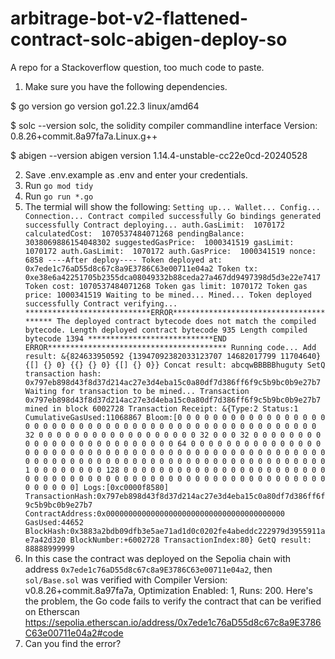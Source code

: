 # arbitrage-bot-v2-flattened-contract-solc-abigen-deploy-so
A repo for a Stackoverflow question, too much code to paste.

1. Make sure you have the following dependencies.

$ go version
go version go1.22.3 linux/amd64

$ solc --version
solc, the solidity compiler commandline interface
Version: 0.8.26+commit.8a97fa7a.Linux.g++

$ abigen --version
abigen version 1.14.4-unstable-cc22e0cd-20240528

2. Save .env.example as .env and enter your credentials.
3. Run `go mod tidy`
4. Run `go run *.go`
5. The termial will show the following:
`
Setting up...
Wallet...
Config...
Connection...
Contract compiled successfully
Go bindings generated successfully
Contract deploying...
auth.GasLimit:  1070172
calculatedCost:  1070537484071268
pendingBalance:  3038069886154048302
suggestedGasPrice:  1000341519
gasLimit:  1070172
auth.GasLimit:  1070172
auth.GasPrice:  1000341519
nonce:  6858
----After deploy----
Token deployed at: 0x7ede1c76aD55d8c67c8a9E3786C63e00711e04a2
Token tx: 0xe38e6a42251705b2355dca08049332b88ceda27a467dd9497398d5d3e22e7417
Token cost: 1070537484071268
Token gas limit: 1070172
Token gas price: 1000341519
Waiting to be mined...
Mined...
Token deployed successfully
Contract verifying...
****************************ERROR****************************************
The deployed contract bytecode does not match the compiled bytecode.
Length deployed contract bytecode 935 Length compiled bytecode 1394
****************************END ERROR****************************************
Running code...
Add result: &{824633950592 {13947092382033123707 14682017799 11704640} {[] {} 0} {{} {} 0} {[] {} 0}}
Concat result: abcqwBBBBBhuguty
SetQ transaction hash: 0x797eb898d43f8d37d214ac27e3d4eba15c0a80df7d386ff6f9c5b9bc0b9e27b7
Waiting for transaction to be mined...
Transaction 0x797eb898d43f8d37d214ac27e3d4eba15c0a80df7d386ff6f9c5b9bc0b9e27b7 mined in block 6002728
Transaction Receipt: &{Type:2 Status:1 CumulativeGasUsed:11068867 Bloom:[0 0 0 0 0 0 0 0 0 0 0 0 0 0 0 0 0 0 0 0 0 0 0 0 0 0 0 0 0 0 0 0 0 0 0 0 0 0 0 0 0 0 0 0 0 0 0 0 0 0 32 0 0 0 0 0 0 0 0 0 0 0 0 0 0 0 0 0 0 32 0 0 0 32 0 0 0 0 0 0 0 0 0 0 0 0 0 0 0 0 0 0 0 0 0 0 0 0 0 64 0 0 0 0 0 0 0 0 0 0 0 0 0 0 0 0 0 0 0 0 0 0 0 0 0 0 0 0 0 0 0 0 0 0 0 0 0 0 0 0 0 0 0 0 0 0 0 0 0 0 0 0 0 0 0 0 0 0 0 0 0 0 0 0 0 0 0 0 0 0 0 0 0 0 0 0 0 0 0 0 0 0 0 1 0 0 0 0 0 0 0 0 128 0 0 0 0 0 0 0 0 0 0 0 0 0 0 0 0 0 0 0 0 0 0 0 0 0 0 0 0 0 0 0 0 0 0 0 0 0 0 0 0 0 0 0 0 0 0 0 0 0 0 0 0 0 0 0 0 0 0 0 0 0 0 0] Logs:[0xc0000f8580] TransactionHash:0x797eb898d43f8d37d214ac27e3d4eba15c0a80df7d386ff6f9c5b9bc0b9e27b7 ContractAddress:0x0000000000000000000000000000000000000000 GasUsed:44652 BlockHash:0x3883a2bdb09dfb3e5ae71ad1d0c0202fe4abeddc222979d3955911ae7a42d320 BlockNumber:+6002728 TransactionIndex:80}
GetQ result: 88888999999
`
6. In this case the contract was deployed on the Sepolia chain with address `0x7ede1c76aD55d8c67c8a9E3786C63e00711e04a2`, then `sol/Base.sol` was verified with Compiler Version: v0.8.26+commit.8a97fa7a, Optimization Enabled: 1, Runs: 200.
Here's the problem, the Go code fails to verify the contract that can be verified on Etherscan https://sepolia.etherscan.io/address/0x7ede1c76aD55d8c67c8a9E3786C63e00711e04a2#code
7. Can you find the error?






